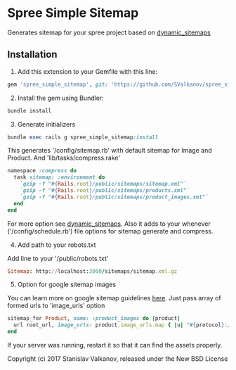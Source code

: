 Spree Simple Sitemap
==================

Generates sitemap for your spree project based on [dynamic_sitemaps](https://github.com/lassebunk/dynamic_sitemaps)

## Installation

1. Add this extension to your Gemfile with this line:
  ```ruby
  gem 'spree_simple_sitemap', git: 'https://github.com/SValkanov/spree_simple_sitemap', branch: '3-1-stable'
  ```

2. Install the gem using Bundler:
  ```ruby
  bundle install
  ```

3. Generate initializers
  ```ruby
  bundle exec rails g spree_simple_sitemap:install
  ```
  This generates '/config/sitemap.rb' with default sitemap for Image and Product.
  And 'lib/tasks/compress.rake'

  ```ruby
  namespace :compress do
    task sitemap: :environment do
      `gzip -f "#{Rails.root}/public/sitemaps/sitemap.xml"`
      `gzip -f "#{Rails.root}/public/sitemaps/products.xml"`
      `gzip -f "#{Rails.root}/public/sitemaps/product_images.xml"`
    end
  end
  ```

  For more option see [dynamic_sitemaps](https://github.com/lassebunk/dynamic_sitemaps).
  Also it adds to your whenever ('/config/schedule.rb') file options for sitemap generate and compress.

4. Add path to your robots.txt

  Add line to your '/public/robots.txt'
  ```ruby
  Sitemap: http://localhost:3000/sitemaps/sitemap.xml.gz
  ```

5. Option for google sitemap images

  You can learn more on google sitemap guidelines [here](https://support.google.com/webmasters/answer/178636?hl=en).
  Just pass array of formed urls to 'image_urls' option
  ```ruby
  sitemap_for Product, name: :product_images do |product|
    url root_url, image_urls: product.image_urls.map { |u| "#{protocol}://#{host}#{u}" }
  end
  ```

  If your server was running, restart it so that it can find the assets properly.


Copyright (c) 2017 Stanislav Valkanov, released under the New BSD License
